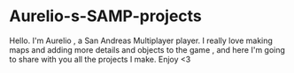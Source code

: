 # Aurelio-s-SAMP-projects
Hello. I'm Aurelio , a San Andreas Multiplayer player. I really love making maps and adding more details and objects to the game , and here I'm going to share with you all the projects I make. Enjoy &lt;3
